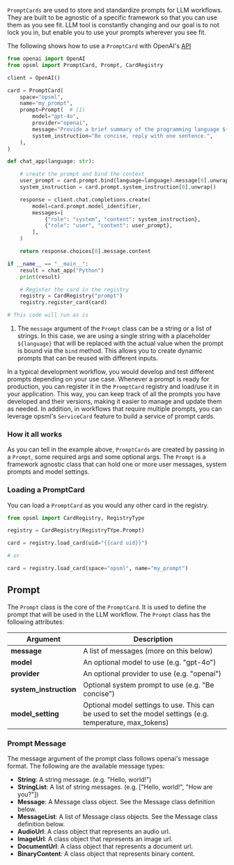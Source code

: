 `PromptCards` are used to store and standardize prompts for LLM workflows. They are built to be agnostic of a specific framework so that you can use them as you see fit. LLM tool is constantly changing and our goal is to not lock you in, but enable you to use your prompts wherever you see fit.

The following shows how to use a `PromptCard` with OpenAI's [API](https://platform.openai.com/docs/libraries)

``` py { title="GenAI - OpenAI" }
from openai import OpenAI
from opsml import PromptCard, Prompt, CardRegistry

client = OpenAI()

card = PromptCard(
    space="opsml",
    name="my_prompt",
    prompt=Prompt(  # (1)
        model="gpt-4o",
        provider="openai",
        message="Provide a brief summary of the programming language ${language}.", 
        system_instruction="Be concise, reply with one sentence.",
    ),
)

def chat_app(language: str):

    # create the prompt and bind the context
    user_prompt = card.prompt.bind(language=language).message[0].unwrap()
    system_instruction = card.prompt.system_instruction[0].unwrap()

    response = client.chat.completions.create(
        model=card.prompt.model_identifier,
        messages=[
            {"role": "system", "content": system_instruction},
            {"role": "user", "content": user_prompt},
        ],
    )

    return response.choices[0].message.content

if __name__ == "__main__":
    result = chat_app("Python")
    print(result)

    # Register the card in the registry
    registry = CardRegistry("prompt")
    registry.register_card(card)

# This code will run as is
```

1. The `message` argument of the `Prompt` class can be a string or a list of strings. In this case, we are using a single string with a placeholder `${language}` that will be replaced with the actual value when the prompt is bound via the `bind` method. This allows you to create dynamic prompts that can be reused with different inputs.


In a typical development workflow, you would develop and test different prompts depending on your use case. Whenever a prompt is ready for production, you can register it in the `PromptCard` registry and load/use it in your application. This way, you can keep track of all the prompts you have developed and their versions, making it easier to manage and update them as needed. In addition, in workflows that require multiple prompts, you can leverage opsml's `ServiceCard` feature to build a service of prompt cards.

### How it all works

As you can tell in the example above, `PromptCards` are created by passing in a `Prompt`, some required args and some optional args. The `Prompt` is a framework agnostic class that can hold one or more user messages, system prompts and model settings.

### Loading a PromptCard

You can load a `PromptCard` as you would any other card in the registry.

``` python
from opsml import CardRegistry, RegistryType

registry = CardRegistry(RegistryTYpe.Prompt)

card = registry.load_card(uid="{{card uid}}")

# or

card = registry.load_card(space="opsml", name="my_prompt")
```

## Prompt
The `Prompt` class is the core of the `PromptCard`. It is used to define the prompt that will be used in the LLM workflow. The `Prompt` class has the following attributes:

| Argument     | Description                          |
| ----------- | ------------------------------------ |
| <span class="text-alert">**message**</span>       | A list of messages (more on this below)  |
| <span class="text-alert">**model**</span>  | An optional model to use (e.g. "gpt-4o") |
| <span class="text-alert">**provider**</span>  | An optional provider to use (e.g. "openai") |
| <span class="text-alert">**system_instruction**</span>    | Optional system prompt to use (e.g. "Be concise") |
| <span class="text-alert">**model_setting**</span>    | Optional model settings to use. This can be used to set the model settings (e.g. temperature, max_tokens) |


### Prompt Message

The message argument of the prompt class follows openai's message format. The following are the available message types:

- <span class="text-secondary">**String**</span>: A string message. (e.g. "Hello, world!")
- <span class="text-secondary">**StringList**</span>: A list of string messages. (e.g. ["Hello, world!", "How are you?"])
- <span class="text-secondary">**Message**</span>: A Message class object. See the Message class definition below.
- <span class="text-secondary">**MessageList**</span>: A list of Message class objects. See the Message class definition below.
- <span class="text-secondary">**AudioUrl**</span>: A class object that represents an audio url. 
- <span class="text-secondary">**ImageUrl**</span>: A class object that represents an image url.
- <span class="text-secondary">**DocumentUrl**</span>: A class object that represents a document url.
- <span class="text-secondary">**BinaryContent**</span>: A class object that represents binary content.
